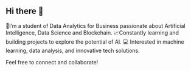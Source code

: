 ## Hi there 👋



🚀I’m a student of Data Analytics for Business passionate about Artificial Intelligence, Data Science and Blockchain.
📈Constantly learning and building projects to explore the potential of AI.
💻 Interested in machine learning, data analysis, and innovative tech solutions.

Feel free to connect and collaborate!

